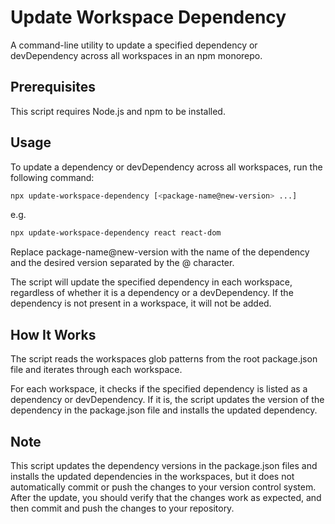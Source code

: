 # Update Workspace Dependency

A command-line utility to update a specified dependency or devDependency across all workspaces in an npm monorepo.

## Prerequisites

This script requires Node.js and npm to be installed.

## Usage

To update a dependency or devDependency across all workspaces, run the following command:

```bash
npx update-workspace-dependency [<package-name@new-version> ...]
```

e.g.

```bash
npx update-workspace-dependency react react-dom
```

Replace package-name@new-version with the name of the dependency and the desired version separated by the @ character.

The script will update the specified dependency in each workspace, regardless of whether it is a dependency or a devDependency. If the dependency is not present in a workspace, it will not be added.

## How It Works

The script reads the workspaces glob patterns from the root package.json file and iterates through each workspace.

For each workspace, it checks if the specified dependency is listed as a dependency or devDependency. If it is, the script updates the version of the dependency in the package.json file and installs the updated dependency.

## Note

This script updates the dependency versions in the package.json files and installs the updated dependencies in the workspaces, but it does not automatically commit or push the changes to your version control system. After the update, you should verify that the changes work as expected, and then commit and push the changes to your repository.
